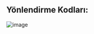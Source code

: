 ## Yönlendirme Kodları:

![image](https://github.com/SAslan8006/-leriSeviyeyeReactE-itimi/assets/109723263/fadf1601-05bb-4363-8785-9a0466a662a7)
